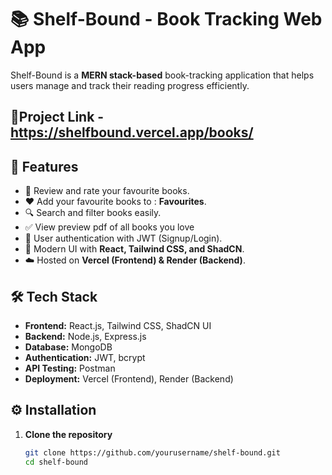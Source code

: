 # 📚 Shelf-Bound - Book Tracking Web App


Shelf-Bound is a **MERN stack-based** book-tracking application that helps users manage and track their reading progress efficiently. 

## 🔗Project Link - https://shelfbound.vercel.app/books/

## 🚀 Features

- 📖 Review and rate your favourite books.
- ❤️ Add your favourite books to : **Favourites**.
- 🔍 Search and filter books easily.
- ✅ View preview pdf of all books you love
- 📝 User authentication with JWT (Signup/Login).
- 🎨 Modern UI with **React, Tailwind CSS, and ShadCN**.
- ☁️ Hosted on **Vercel (Frontend) & Render (Backend)**.

## 🛠️ Tech Stack

- **Frontend:** React.js, Tailwind CSS, ShadCN UI
- **Backend:** Node.js, Express.js
- **Database:** MongoDB
- **Authentication:** JWT, bcrypt
- **API Testing:** Postman
- **Deployment:** Vercel (Frontend), Render (Backend)

## ⚙️ Installation

1. **Clone the repository**
   ```sh
   git clone https://github.com/yourusername/shelf-bound.git
   cd shelf-bound
